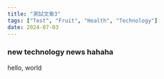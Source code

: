 ```yaml
---
title: "測試文章3"
tags: ["Test", "Fruit", "Health", "Technology"]
date: 2024-07-03
---
```


### new technology news hahaha
hello, world

